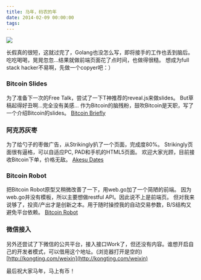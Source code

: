 ```yaml
---
title: 马年，码农的年
date: 2014-02-09 00:00:00
tags:
---
```


![](/images/mlgb.jpeg)

长假真的很短，这就过完了，Golang也没怎么写，即将接手的工作也丢到脑后。
吃吃喝喝，晃晃忽忽…结果就做前端页面花了点时间，也做得很糙。
想成为full stack hacker不易啊，先做一个copyer吧：）

### Bitcoin Slides

为了准备下一次的Free Talk，尝试了一下T神推荐的reveal.js来做slides。
But草稿起得好丑啊…完全没有美感…
作为Bitcoin的脑残粉，鼓吹Bitcoin是天职，写了一个介绍Bitcoin的slides。
[Bitcoin Briefly](/slides/bitcoin.html)

### 阿克苏灰枣

为了给勺子的枣做广告，从Strikingly扒了一个页面，完成度80%。
Strikingly页面很有逼格，可以自适应PC, PAD和手机的HTML5页面。
欢迎大家光顾，目前接收Bitcoin下单，价格无敌。
[Akesu Dates](http://kongting.com/static/kongting.html)

### Bitcoin Robot

把Bitcoin Robot原型又稍微改善了一下，用web.go加了一个简陋的前端。
因为web.go并没有模板，所以主要想做restful API。因此说不上是前端页。
但对我来说够了，投资/产出才是创新之本。用于随时操控我的自动交易参数，B/S结构又避免平台依赖。
[Bitcoin Robot](http://kongting.com:8888)

### 微信接入

另外还尝试了下微信的公共平台，接入接口Work了，但还没有内容。谁想开启自己的开发者模式，可以借用这个地址。(浏览器打开是空的)
[http://kongting.com/weixin](http://kongting.com/weixin)

最后祝大家马年，马上有币！

